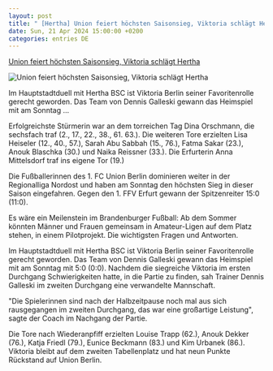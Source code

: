 ```yaml
---
layout: post
title: " [Hertha] Union feiert höchsten Saisonsieg, Viktoria schlägt Hertha"
date: Sun, 21 Apr 2024 15:00:00 +0200
categories: entries DE
---
```

[Union feiert höchsten Saisonsieg, Viktoria schlägt Hertha](https://www.rbb24.de/sport/beitrag/2024/04/fussball-frauen-regionalliga-nordost-union-berlin-viktoria-hertha-tuerkiemspor-berolina.html)

![Union feiert höchsten Saisonsieg, Viktoria schlägt Hertha](https://www.rbb24.de/content/dam/rbb/rbb/rbb24/2024/2024_03/imago-images/imago1043951894h.jpg.jpg/size=708x398.jpg)

Im Hauptstadtduell mit Hertha BSC ist Viktoria Berlin seiner Favoritenrolle gerecht geworden. Das Team von Dennis Galleski gewann das Heimspiel mit am Sonntag ...

Erfolgreichste Stürmerin war an dem torreichen Tag Dina Orschmann, die sechsfach traf (2., 17., 22., 38., 61. 63.). Die weiteren Tore erzielten Lisa Heiseler (12., 40., 57.), Sarah Abu Sabbah (15., 76.), Fatma Sakar (23.), Anouk Blaschka (30.) und Naika Reissner (33.). Die Erfurterin Anna Mittelsdorf traf ins eigene Tor (19.)

Die Fußballerinnen des 1. FC Union Berlin dominieren weiter in der Regionalliga Nordost und haben am Sonntag den höchsten Sieg in dieser Saison eingefahren. Gegen den 1. FFV Erfurt gewann der Spitzenreiter 15:0 (11:0).

Es wäre ein Meilenstein im Brandenburger Fußball: Ab dem Sommer könnten Männer und Frauen gemeinsam in Amateur-Ligen auf dem Platz stehen, in einem Pilotprojekt. Die wichtigsten Fragen und Antworten.

Im Hauptstadtduell mit Hertha BSC ist Viktoria Berlin seiner Favoritenrolle gerecht geworden. Das Team von Dennis Galleski gewann das Heimspiel mit am Sonntag mit 5:0 (0:0). Nachdem die siegreiche Viktoria im ersten Durchgang Schwierigkeiten hatte, in die Partie zu finden, sah Trainer Dennis Galleski im zweiten Durchgang eine verwandelte Mannschaft.

"Die Spielerinnen sind nach der Halbzeitpause noch mal aus sich rausgegangen im zweiten Durchgang, das war eine großartige Leistung", sagte der Coach im Nachgang der Partie.

Die Tore nach Wiederanpfiff erzielten Louise Trapp (62.), Anouk Dekker (76.), Katja Friedl (79.), Eunice Beckmann (83.) und Kim Urbanek (86.). Viktoria bleibt auf dem zweiten Tabellenplatz und hat neun Punkte Rückstand auf Union Berlin.

